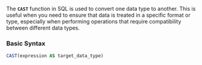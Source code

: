 The **`CAST`** function in SQL is used to convert one data type to another. This is useful when you need to ensure that data is treated in a specific format or type, especially when performing operations that require compatibility between different data types.

### Basic Syntax

```sql
CAST(expression AS target_data_type)
```

